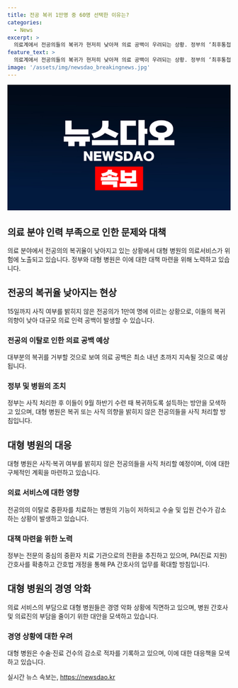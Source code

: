 ```yaml
---
title: 전공 복귀 1만명 중 60명 선택한 이유는?
categories:
  - News
excerpt: >
  의료계에서 전공의들의 복귀가 현저히 낮아져 의료 공백이 우려되는 상황. 정부의 ‘최후통첩’에도 1만여 명의 전공의가 사직·복귀 의사를 밝히지 않아 사직 처리 위기. 이에 대형 병원들은 사직 처리를 예고하고, 정부는 복귀를 설득하나 반응은 미미. 의료계는 전공의 부족으로 인한 중환자 진료·수술 건수, 외래 진료가 줄어든 상황 우려. 대형 병원의 경영 악화, 정부는 전문의 중심 병원으로 구조 전환 등의 대책 필요성을 거론. 
feature_text: >
  의료계에서 전공의들의 복귀가 현저히 낮아져 의료 공백이 우려되는 상황. 정부의 ‘최후통첩’에도 1만여 명의 전공의가 사직·복귀 의사를 밝히지 않아 사직 처리 위기. 이에 대형 병원들은 사직 처리를 예고하고, 정부는 복귀를 설득하나 반응은 미미. 의료계는 전공의 부족으로 인한 중환자 진료·수술 건수, 외래 진료가 줄어든 상황 우려. 대형 병원의 경영 악화, 정부는 전문의 중심 병원으로 구조 전환 등의 대책 필요성을 거론. 
image: '/assets/img/newsdao_breakingnews.jpg'
---
```


<p><img src="/assets/img/newsdao_breakingnews.jpg" alt="pcversion 속보" /></p>

<h2 data-ke-size="size26">의료 분야 인력 부족으로 인한 문제와 대책</h2>

<p data-ke-size="size16">의료 분야에서 전공의의 복귀율이 낮아지고 있는 상황에서 대형 병원의 의료서비스가 위험에 노출되고 있습니다. 정부와 대형 병원은 이에 대한 대책 마련을 위해 노력하고 있습니다.</p>

<h2 data-ke-size="size24">전공의 복귀율 낮아지는 현상</h2>

<p data-ke-size="size16">15일까지 사직 여부를 밝히지 않은 전공의가 1만여 명에 이르는 상황으로, 이들의 복귀 의향이 낮아 대규모 의료 인력 공백이 발생할 수 있습니다.</p>

<h3 data-ke-size="size22">전공의 이탈로 인한 의료 공백 예상</h3>

<p data-ke-size="size16">대부분의 복귀를 거부할 것으로 보여 의료 공백은 최소 내년 초까지 지속될 것으로 예상됩니다.</p>

<h3 data-ke-size="size22">정부 및 병원의 조치</h3>

<p data-ke-size="size16">정부는 사직 처리한 후 이들이 9월 하반기 수련 때 복귀하도록 설득하는 방안을 모색하고 있으며, 대형 병원은 복귀 또는 사직 의향을 밝히지 않은 전공의들을 사직 처리할 방침입니다.</p>

<h2 data-ke-size="size24">대형 병원의 대응</h2>

<p data-ke-size="size16">대형 병원은 사직·복귀 여부를 밝히지 않은 전공의들을 사직 처리할 예정이며, 이에 대한 구체적인 계획을 마련하고 있습니다.</p>

<h3 data-ke-size="size22">의료 서비스에 대한 영향</h3>

<p data-ke-size="size16">전공의의 이탈로 중환자를 치료하는 병원의 기능이 저하되고 수술 및 입원 건수가 감소하는 상황이 발생하고 있습니다.</p>

<h3 data-ke-size="size22">대책 마련을 위한 노력</h3>

<p data-ke-size="size16">정부는 전문의 중심의 중환자 치료 기관으로의 전환을 추진하고 있으며, PA(진료 지원) 간호사를 확충하고 간호법 개정을 통해 PA 간호사의 업무를 확대할 방침입니다.</p>

<h2 data-ke-size="size24">대형 병원의 경영 악화</h2>

<p data-ke-size="size16">의료 서비스의 부담으로 대형 병원들은 경영 악화 상황에 직면하고 있으며, 병원 간호사 및 의료진의 부담을 줄이기 위한 대안을 모색하고 있습니다.</p>

<h3 data-ke-size="size22">경영 상황에 대한 우려</h3>

<p data-ke-size="size16">대형 병원은 수술·진료 건수의 감소로 적자를 기록하고 있으며, 이에 대한 대응책을 모색하고 있습니다.</p>
실시간 뉴스 속보는, <a href="https://newsdao.kr" rel="dofollow">https://newsdao.kr</a>


